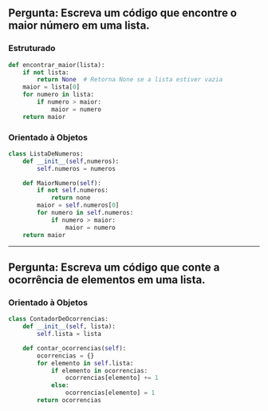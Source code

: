 ## Pergunta: Escreva um código que **encontre o maior número em uma lista**.

### Estruturado
```python
def encontrar_maior(lista):
    if not lista:
        return None  # Retorna None se a lista estiver vazia
    maior = lista[0]
    for numero in lista:
        if numero > maior:
            maior = numero
    return maior
```
### Orientado à Objetos
```python
class ListaDeNumeros:
    def __init__(self,numeros):
        self.numeros = numeros

    def MaiorNumero(self):
        if not self.numeros:
            return none
        maior = self.numeros[0]
        for numero in self.numeros:
            if numero > maior:
                maior = numero
    return maior
``` 
---
## Pergunta: Escreva um código que conte a ocorrência de elementos em uma lista.

### Orientado à Objetos
```python
class ContadorDeOcorrencias:
    def __init__(self, lista):
        self.lista = lista

    def contar_ocorrencias(self):
        ocorrencias = {}
        for elemento in self.lista:
            if elemento in ocorrencias:
                ocorrencias[elemento] += 1
            else:
                ocorrencias[elemento] = 1
        return ocorrencias
```